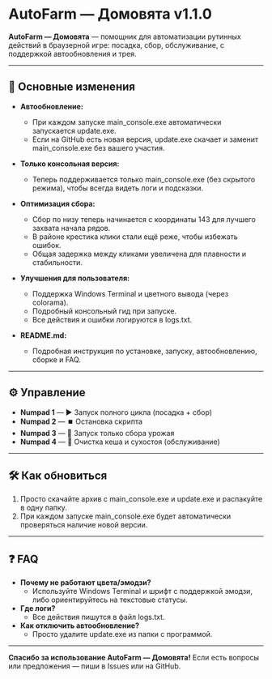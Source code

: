 # AutoFarm — Домовята v1.1.0

**AutoFarm — Домовята** — помощник для автоматизации рутинных действий в браузерной игре: посадка, сбор, обслуживание, с поддержкой автообновления и трея.

---

## 🚀 Основные изменения

- **Автообновление:**
  - При каждом запуске main_console.exe автоматически запускается update.exe.
  - Если на GitHub есть новая версия, update.exe скачает и заменит main_console.exe без вашего участия.

- **Только консольная версия:**
  - Теперь поддерживается только main_console.exe (без скрытого режима), чтобы всегда видеть логи и подсказки.

- **Оптимизация сбора:**
  - Сбор по низу теперь начинается с координаты 143 для лучшего захвата начала рядов.
  - В районе крестика клики стали ещё реже, чтобы избежать ошибок.
  - Общая задержка между кликами увеличена для плавности и стабильности.

- **Улучшения для пользователя:**
  - Поддержка Windows Terminal и цветного вывода (через colorama).
  - Подробный консольный гид при запуске.
  - Все действия и ошибки логируются в logs.txt.

- **README.md:**
  - Подробная инструкция по установке, запуску, автообновлению, сборке и FAQ.

---

## ⚙️ Управление

- **Numpad 1** — ▶️  Запуск полного цикла (посадка + сбор)
- **Numpad 2** — ⏹️  Остановка скрипта
- **Numpad 3** — 🔄  Запуск только сбора урожая
- **Numpad 4** — 🧹  Очистка кеша и сухостоя (обслуживание)

---

## 🛠️ Как обновиться

1. Просто скачайте архив с main_console.exe и update.exe и распакуйте в одну папку.
2. При каждом запуске main_console.exe будет автоматически проверяться наличие новой версии.

---

## ❓ FAQ

- **Почему не работают цвета/эмодзи?**
  - Используйте Windows Terminal и шрифт с поддержкой эмодзи, либо ориентируйтесь на текстовые статусы.
- **Где логи?**
  - Все действия пишутся в файл logs.txt.
- **Как отключить автообновление?**
  - Просто удалите update.exe из папки с программой.

---

**Спасибо за использование AutoFarm — Домовята!**
Если есть вопросы или предложения — пиши в Issues или на GitHub.
